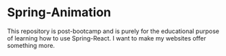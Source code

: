 # Spring-Animation
This repository is post-bootcamp and is purely for the educational purpose of learning how to use Spring-React. I want to make my websites offer something more.
